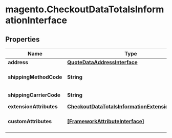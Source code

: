 # magento.CheckoutDataTotalsInformationInterface

## Properties
Name | Type | Description | Notes
------------ | ------------- | ------------- | -------------
**address** | [**QuoteDataAddressInterface**](QuoteDataAddressInterface.md) |  | 
**shippingMethodCode** | **String** | Shipping method code | [optional] 
**shippingCarrierCode** | **String** | Carrier code | [optional] 
**extensionAttributes** | [**CheckoutDataTotalsInformationExtensionInterface**](CheckoutDataTotalsInformationExtensionInterface.md) |  | [optional] 
**customAttributes** | [**[FrameworkAttributeInterface]**](FrameworkAttributeInterface.md) | Custom attributes values. | [optional] 


